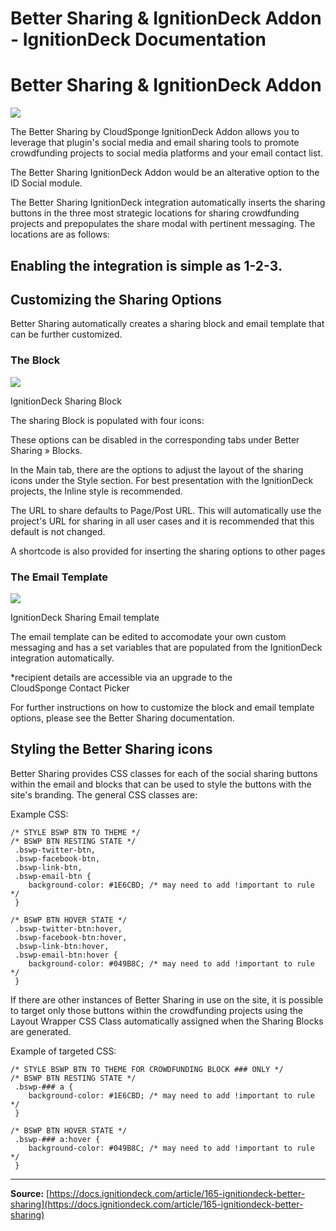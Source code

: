 # Better Sharing & IgnitionDeck Addon - IgnitionDeck Documentation

# Better Sharing & IgnitionDeck Addon

[](javascript:window.print())

![](https://d33v4339jhl8k0.cloudfront.net/docs/assets/5c47e765042863543ccc1e58/images/655f79c479594218b99bbef6/file-R0WoNgY6kA.png)

The Better Sharing by CloudSponge IgnitionDeck Addon allows you to leverage that plugin's social media and email sharing tools to promote crowdfunding projects to social media platforms and your email contact list.

The Better Sharing IgnitionDeck Addon would be an alterative option to the ID Social module.

The Better Sharing IgnitionDeck integration automatically inserts the sharing buttons in the three most strategic locations for sharing crowdfunding projects and prepopulates the share modal with pertinent messaging. The locations are as follows:

## Enabling the integration is simple as 1-2-3.

## Customizing the Sharing Options

Better Sharing automatically creates a sharing block and email template that can be further customized.

### The Block

![](https://d33v4339jhl8k0.cloudfront.net/docs/assets/5c47e765042863543ccc1e58/images/65ef2a42204f3e7caeb738df/file-v6Jner5Z1c.png)

  IgnitionDeck Sharing Block
 

The sharing Block is populated with four icons:

These options can be disabled in the corresponding tabs under Better Sharing » Blocks.

In the Main tab, there are the options to adjust the layout of the sharing icons under the Style section. For best presentation with the IgnitionDeck projects, the Inline style is recommended.

The URL to share defaults to Page/Post URL. This will automatically use the project's URL for sharing in all user cases and it is recommended that this default is not changed.

A shortcode is also provided for inserting the sharing options to other pages

### The Email Template

![](https://d33v4339jhl8k0.cloudfront.net/docs/assets/5c47e765042863543ccc1e58/images/65ef2aa59fe3115eda3933fc/file-V24FrZyxkV.png)

  IgnitionDeck Sharing Email template
 

The email template can be edited to accomodate your own custom messaging and has a set variables that are populated from the IgnitionDeck integration automatically.

*recipient details are accessible via an upgrade to the CloudSponge Contact Picker

For further instructions on how to customize the block and email template options, please see the Better Sharing documentation.

## Styling the Better Sharing icons

Better Sharing provides CSS classes for each of the social sharing buttons within the email and blocks that can be used to style the buttons with the site's branding. The general CSS classes are:

Example CSS:

```
/* STYLE BSWP BTN TO THEME */
/* BSWP BTN RESTING STATE */
 .bswp-twitter-btn, 
 .bswp-facebook-btn, 
 .bswp-link-btn, 
 .bswp-email-btn {
	background-color: #1E6CBD; /* may need to add !important to rule */
 }

/* BSWP BTN HOVER STATE */
 .bswp-twitter-btn:hover,
 .bswp-facebook-btn:hover,
 .bswp-link-btn:hover,
 .bswp-email-btn:hover {
	background-color: #049B8C; /* may need to add !important to rule */
 }
```

If there are other instances of Better Sharing in use on the site, it is possible to target only those buttons within the crowdfunding projects using the Layout Wrapper CSS Class automatically assigned when the Sharing Blocks are generated.

Example of targeted CSS:

```
/* STYLE BSWP BTN TO THEME FOR CROWDFUNDING BLOCK ### ONLY */
/* BSWP BTN RESTING STATE */
 .bswp-### a {
	background-color: #1E6CBD; /* may need to add !important to rule */
 }

/* BSWP BTN HOVER STATE */
 .bswp-### a:hover {
	background-color: #049B8C; /* may need to add !important to rule */
 }
```



---
**Source:** [https://docs.ignitiondeck.com/article/165-ignitiondeck-better-sharing](https://docs.ignitiondeck.com/article/165-ignitiondeck-better-sharing)
